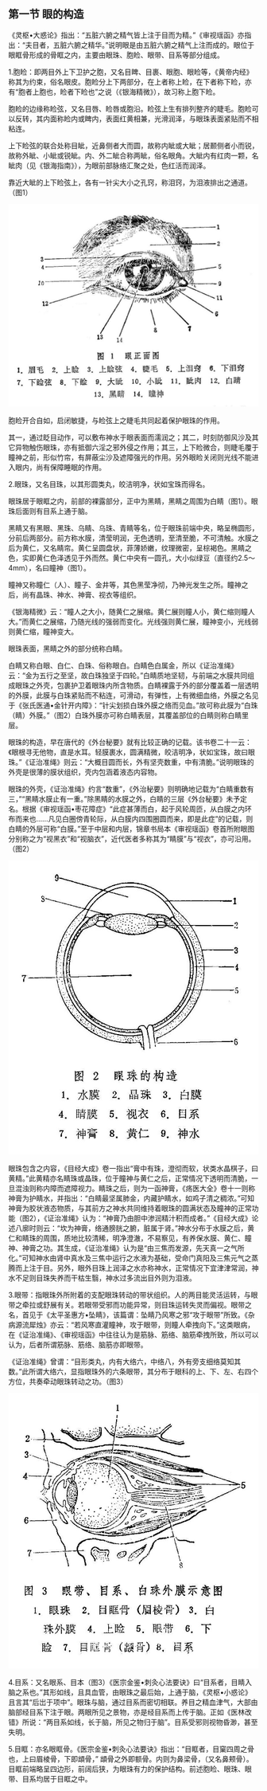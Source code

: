 ## 第一节 眼的构造

《灵枢•大惑论》指出：“五脏六腑之精气皆上注于目而为精。”《审视瑶函》亦指出：“夫目者，五脏六腑之精华。”说明眼是由五脏六腑之精气上注而成的。眼位于眼眶骨形成的骨眶之内，主要由眼珠、胞睑、眼带、目系等部分组成。

1.胞睑：即两目外上下卫护之胞，又名目睥、目裹、眼胞、眼睑等，《黄帝内经》称其为约束，俗名眼皮。胞睑分上下两部分，在上者称上睑，在下者称下睑，亦有“胞者上胞也，睑者下睑也”之说（《银海精微》），故习称上胞下睑。

胞睑的边缘称睑弦，又名目唇、睑唇或胞沿。睑弦上生有排列整齐的睫毛。胞睑可以反转，其内面称睑内或睥内，表面红黄相兼，光滑润泽，与眼珠表面紧贴而不相粘连。

上下睑弦的联合处称目眦，近鼻侧者大而圆，故称内眦或大眦；居颞侧者小而锐，故称外眦、小眦或锐眦。内、外二眦合称两眦，俗名眼角。大眦内有红肉一颗，名眦肉（见《银海指南》），为眼前部脉络汇聚之处，色红活而润泽。

靠近大眦的上下睑弦上，各有一针尖大小之孔窍，称泪窍，为泪液排出之通道。（图1）

![插图](./img/1.jpg)

胞睑开合自如，启闭敏捷，与睑弦上之睫毛共同起着保护眼珠的作用。

其一，通过眨目动作，可以敷布神水于眼表面而濡润之；其二，时刻防御风沙及其它异物触伤眼珠，亦有抵御六淫之邪外侵之作用；其三，上下睑微合，则睫毛覆于瞳神之前，形似竹帘，有屏蔽尘沙及遮障强光的作用。另外眼睑关闭则光线不能进入眼内，尚有保障睡眠的作用。

2.眼珠，又名目珠，以其形圆类丸，皎洁明净，状如宝珠而得名。

眼珠居于眼眶之内，前部的裸露部分，正中为黑睛，黑睛之周围为白睛（图1）。眼珠后面则有目系上通于脑。

黑睛又有黑眼、黑珠、乌睛、乌珠、青睛等名，位于眼珠前端中央，略呈椭圆形，分前后两部分。前方称水膜，清莹明润，无色透明，至清至脆，不可清触。水膜之后为黄仁，又名睛帘。黄仁呈圆盘状，菲薄娇嫩，纹理微密，呈棕褐色。黑睛之色，实即黄仁色泽透见于外而然。黄仁中央有一圆孔，大小似绿豆（直径约2.5〜4mm），名曰瞳神（图1）。

瞳神又称瞳仁（人）、瞳子、金井等，其色黑莹净彻，乃神光发生之所。瞳神之后，尚有晶珠、神水、神膏、视衣等组织。

《银海精微》云：“瞳人之大小，随黄仁之展缩。黄仁展则瞳人小，黄仁缩则瞳人大。”而黄仁之展缩，乃随光线的强弱而变化。光线强则黄仁展，瞳神变小，光线弱则黄仁缩，瞳神变大。

眼珠表面，黑睛之外的部分统称白睛。

白睛又称白眼、白仁、白珠、俗称眼白。白睛色白属金，所以《证治准绳》云：“金为五行之至坚，故白珠独坚于四轮。”白睛质地坚韧，与前端之水膜共同组成眼珠之外壳，包裹护卫着眼珠内所含物质。白睛裸露于外的部分覆盖着一层透明的外膜，此膜与白珠紧贴而不粘连，可滑动，有弹性，上有微细血络，外膜之名见于《张氏医通•金针开内障》：“针尖划损白珠外膜之络而见血。”故可称此膜为“白珠（睛）外膜。”（图2）白珠外膜亦可称白睛表层，其覆盖部位的白睛则称白睛里层。

眼珠的构造，早在唐代的《外台秘要》就有比较正确的记载。该书卷二十一云：《眼根寻无他物，直是水耳。轻膜裹水，圆满精微，皎洁明净，状如宝珠，故曰眼珠。”《证治准绳》则云：“大概目圆而长，外有坚壳数重，中有清脆。”说明眼珠的外壳是很薄的膜状组织，壳内包涵着液态内容物。

眼珠的外壳，《证治准绳》约言“数重”，《外治秘要》则明确地记载为“白睛重数有三，”“黑睛水膜止有一重。”除黑睛的水膜之外，白睛的三层《外台秘要》未予定名。根据《审视瑶函•枣花障症》“此症甚薄而白，起于风轮周匝，从白膜之内环布而来也……凡见白圈傍青轮际，从白膜内四围圈圆而来，即是此症”的记载，则白睛的外层可称“白膜。”至于中层和内层，锦章书局本《审视瑶函》卷首所附眼图分别称之为“视黑衣”和“视脑衣”，近代医者多称其为“睛膜”与“视衣”，亦可沿用。（图2）

![插图](./img/2.jpg)

眼珠包含之内容，《目经大成》卷一指出“膏中有珠，澄彻而软，状类水晶棋子，曰黄精。”此黄精亦名睛珠或晶珠，位于瞳神与黄仁之后，正常情况下透明而清脆，一旦混浊则称内障而遮障视力。睛珠之后，则为一函神膏，《疡医大全》卷十一则称神膏为护睛水，并指出：“白睛最坚属肺金，内藏护睛水，如鸡子清之稠浓。”可知神膏为胶状液态物质，与其前方之神水共同维持着眼珠的圆满状态及瞳神的正常功能（图2），《证治准绳》认为：“神膏乃由胆中渗润精汁积而成者。”《目经大成》论述八廓时则云：“坎为神膏，络通膀胱之腑，脏属于肾。”神水分布于水膜之后，黄仁和睛珠的周围，质地比较清稀，明净澄澈，不易察见，有养保水膜、黄仁、瞳神、神膏之功。其生成，《证治准绳》认为是“由三焦而发源，先天真一之气所化。”可知神水由肾中真水及三焦中运行之水液为基础，受命门真阳及三焦元气之蒸腾而上注于目。另外，眼外目珠上润泽之水亦称神水，正常情况下宜津津常润，神水不足则目珠失养而干枯生翳，神水过多流出目外则为泪液。

3.眼带：指眼珠外所附着的支配眼珠转动的带状组织。人的两目能灵活运转，与眼带之牵拉或舒展有关。若眼带受邪而功能异常，则目珠运转失灵而偏视。眼带之名，首见于《太平圣惠方•坠睛》，该篇谓：坠睛乃风寒之邪“攻于眼带”所致。《杂病源流犀烛》亦云：“若风寒直灌瞳神，攻于眼带，则瞳人牵拽向下。”这类眼病，在《证治准绳》、《审视瑶函》中往往认为是筋脉、筋络、脑筋牵拽所致，所以可以认为，后者所谓筋脉、筋络、脑筋亦即眼带。

《证治准绳》曾谓：“目形类丸，内有大络六，中络八，外有旁支细络莫知其数。”此所谓大络六，显指眼珠外的六条眼带，其分布于眼科的上、下、左、右四个方位，共奏牵动眼珠转动之功。（图3）

![插图](./img/3.jpg)

4.目系：又名眼系、目本（图3）《医宗金鉴•刺灸心法要诀》曰“目系者，目睛入脑之系也。”其形如线，且具血管，由眼珠之最后始，上通于脑，《灵枢•小惑论》且言其“后岀于项中”。眼珠与脑，通过目系而密切相联。养目之精血津气，大部由脑部经目系下注于眼。两眼所见之景物，亦是经目系而上传于脑。正如《医林改错》所说：“两目系如线，长于脑，所见之物归于脑”。目系受邪则视物昏渺，甚至失明。

5.目眶：亦名眼眶骨。《医宗金鉴•刺灸心法要诀》指出：“目眶者，目窠四周之骨也，上曰眉棱骨，下即䪼骨，” 䪼骨之外即额骨。内则为鼻梁骨，（又名鼻颊骨）。目眶前端略呈四边形，前阔后狭，为眼珠有力的保护结构。前述胞睑、眼珠、眼带、目系均居于目眶之中。
